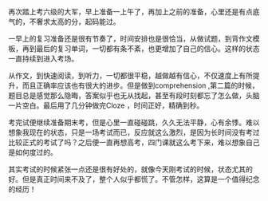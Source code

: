 再次踏上考六级的大军，早上准备一上午了，再加上之前的准备，心里还是有点底气的，不奢求太高的分，起码能过。

一早上的复习准备还是很有节奏了，时间安排也是很恰当，从做试题，到背作文模板，再到最后的复习单词，一切都有条不紊，也更增加了自己的信心。这样的状态一直持续到进入考场。

从作文，到快速阅读，到听力，一切都很平稳，越做越有信心，不仅速度上有所提升，而且正确率应该也有很大的进步。但是做到comprehension ,第二篇的时候，题目总是感觉那么隐晦，答案似乎也无从找起，甚至有段时刻都忘了怎么做，头脑一片空白。最后用了几分钟做完Cloze ，时间正好，精确到秒。

考完试便继续准备期末考，但是心里一直碰碰跳，久久无法平静，心有余悸。难以想象我现在的状态，只是一场考试而已，反应就这么激烈，是因为长时间没有考过比较正式的考试了吗？之后便一直再想高考，四门课就这么考下来，难以想象自己是如何度过的。

其实考试的时候紧张一点还是很有好处的，就像今天刚考试的时候，状态尤其的好。但是真正时间来不及了，整个人似乎都慌了。不管怎样，这算是一个值得纪念的经历！